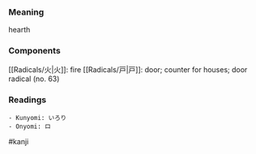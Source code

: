 ### Meaning

hearth

### Components

[[Radicals/火|火]]: fire [[Radicals/戸|戸]]: door; counter for houses; door radical (no. 63)

### Readings

```
- Kunyomi: いろり
- Onyomi: ロ
```

#kanji